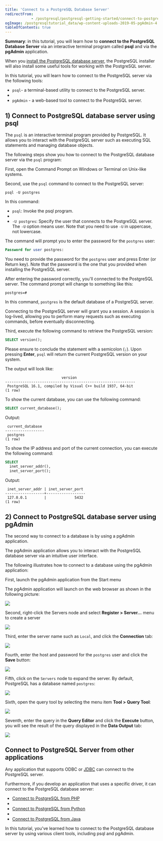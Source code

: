 ```yaml
---
title: 'Connect to a PostgreSQL Database Server'
redirectFrom: 
            - /postgresql/postgresql-getting-started/connect-to-postgresql-database
ogImage: /postgresqltutorial_data/wp-content-uploads-2019-05-pgAdmin-4.png
tableOfContents: true
---
```



**Summary**: in this tutorial, you will learn how to **connect to the PostgreSQL Database Server** via an interactive terminal program called **psql** and via the **pgAdmin** application.

When you [install the PostgreSQL database server](/postgresql/postgresql-getting-started/install-postgresql), the PostgreSQL installer will also install some useful tools for working with the PostgreSQL server.

In this tutorial, you will learn how to connect to the PostgreSQL server via the following tools:

- `psql`- a terminal-based utility to connect to the PostgreSQL server.
-
- `pgAdmin` - a web-based tool to connect to the PostgreSQL server.

## 1) Connect to PostgreSQL database server using psql

The `psql` is an interactive terminal program provided by PostgreSQL. It allows you to interact with the PostgreSQL server such as executing SQL statements and managing database objects.

The following steps show you how to connect to the PostgreSQL database server via the `psql` program:

First, open the Command Prompt on Windows or Terminal on Unix-like systems.

Second, use the `psql` command to connect to the PostgreSQL server:

```
psql -U postgres
```

In this command:

- `psql`: Invoke the psql program.
-
- `-U postgres`: Specify the user that connects to the PostgreSQL server. The `-U` option means user. Note that you need to use `-U` in uppercase, not lowercase.

The command will prompt you to enter the password for the `postgres` user:

```sql
Password for user postgres:
```

You need to provide the password for the `postgres` user and press Enter (or Return key). Note that the password is the one that you provided when installing the PostgreSQL server.

After entering the password correctly, you'll connected to the PostgreSQL server. The command prompt will change to something like this:

```
postgres=#
```

In this command, `postgres` is the default database of a PostgreSQL server.

Connecting to the PostgreSQL server will grant you a session. A session is log-lived, allowing you to perform many requests such as executing commands, before eventually disconnecting.

Third, execute the following command to retrieve the PostgreSQL version:

```sql
SELECT version();
```

Please ensure to conclude the statement with a semicolon (`;`). Upon pressing **Enter**, `psql` will return the current PostgreSQL version on your system.

The output will look like:

```
                          version
------------------------------------------------------------
 PostgreSQL 16.1, compiled by Visual C++ build 1937, 64-bit
(1 row)
```

To show the current database, you can use the following command:

```sql
SELECT current_database();
```

Output:

```
 current_database
------------------
 postgres
(1 row)
```

To show the IP address and port of the current connection, you can execute the following command:

```sql
SELECT
  inet_server_addr(),
  inet_server_port();
```

Output:

```
 inet_server_addr | inet_server_port
------------------+------------------
 127.0.0.1        |             5432
(1 row)
```

## 2) Connect to PostgreSQL database server using pgAdmin

The second way to connect to a database is by using a pgAdmin application.

The pgAdmin application allows you to interact with the PostgreSQL database server via an intuitive user interface.

The following illustrates how to connect to a database using the pgAdmin application:

First, launch the pgAdmin application from the Start menu

The pgAdmin application will launch on the web browser as shown in the following picture:

![](/postgresqltutorial_data/wp-content-uploads-2019-05-pgAdmin-4.png)

Second, right-click the Servers node and select **Register > Server...** menu to create a server

![](/postgresqltutorial_data/wp-content-uploads-2024-01-Connect-to-PostgreSQL-pgadmin4.png)

Third, enter the server name such as `Local`, and click the **Connection** tab:

![](/postgresqltutorial_data/wp-content-uploads-2024-01-Connect-to-PostgreSQL-pgadmin4-server-name.png)

Fourth, enter the host and password for the `postgres` user and click the **Save** button:

![](/postgresqltutorial_data/wp-content-uploads-2024-01-Connect-to-PostgreSQL-pgadmin4-connection.png)

Fifth, click on the `Servers` node to expand the server. By default, PostgreSQL has a database named `postgres`:

![](/postgresqltutorial_data/wp-content-uploads-2024-01-Connect-to-PostgreSQL-pgadmin4-databases.png)

Sixth, open the query tool by selecting the menu item **Tool > Query Tool**:

![](/postgresqltutorial_data/wp-content-uploads-2024-01-Connect-to-PostgreSQL-pgadmin4-query-tool.png)

Seventh, enter the query in the **Query Editor** and click the **Execute** button, you will see the result of the query displayed in the **Data Output** tab:

![](/postgresqltutorial_data/wp-content-uploads-2024-01-Connect-to-PostgreSQL-pgadmin4-execute-query.png)

## Connect to PostgreSQL Server from other applications

Any application that supports ODBC or [JDBC](/postgresql/postgresql-jdbc) can connect to the PostgreSQL server.

Furthermore, if you develop an application that uses a specific driver, it can connect to the PostgreSQL database server:

- [Connect to PostgreSQL from PHP](/postgresql/postgresql-php/connect)
-
- [Connect to PostgreSQL from Python](/postgresql/postgresql-python/connect)
-
- [Connect to PostgreSQL from Java](/postgresql/postgresql-jdbc/connecting-to-postgresql-database)

In this tutorial, you've learned how to connect to the PostgreSQL database server by using various client tools, including psql and pgAdmin.
